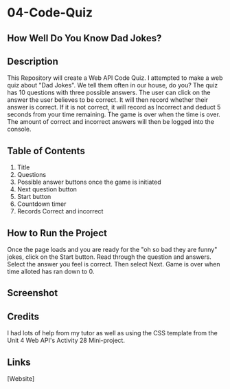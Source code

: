 # 04-Code-Quiz
## How Well Do You Know Dad Jokes?

## Description
This Repository will create a Web API Code Quiz.  I attempted to make a web quiz about "Dad Jokes".  We tell them often in our house, do you?  The quiz has 10 questions with three possible answers.  The user can click on the answer the user believes to be correct.  It will then record whether their answer is correct.  If it is not correct, it will record as Incorrect and deduct 5 seconds from your time remaining.  The game is over when the time is over.  The amount of correct and incorrect answers will then be logged into the console.  

## Table of Contents
1. Title
2. Questions
3. Possible answer buttons once the game is initiated
4. Next question button
5. Start button
6. Countdown timer
7. Records Correct and incorrect

##  How to Run the Project
Once the page loads and you are ready for the "oh so bad they are funny" jokes, click on the Start button.  Read through the question and answers.  Select the answer you feel is correct.  Then select Next.  Game is over when time alloted has ran down to 0.  

## Screenshot



## Credits
I had lots of help from my tutor as well as using the CSS template from the Unit 4 Web API's Activity 28 Mini-project.  

## Links
[Website] 
